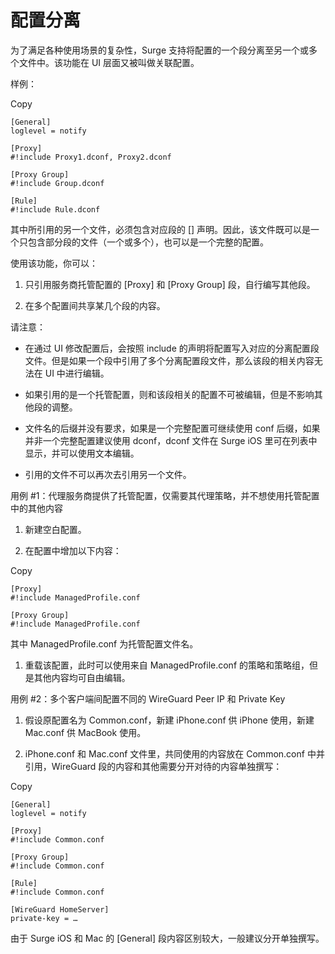 配置分离
====

为了满足各种使用场景的复杂性，Surge 支持将配置的一个段分离至另一个或多个文件中。该功能在 UI 层面又被叫做关联配置。

样例：

Copy

```
[General]
loglevel = notify

[Proxy]
#!include Proxy1.dconf, Proxy2.dconf

[Proxy Group]
#!include Group.dconf

[Rule]
#!include Rule.dconf
```

其中所引用的另一个文件，必须包含对应段的 \[\] 声明。因此，该文件既可以是一个只包含部分段的文件（一个或多个），也可以是一个完整的配置。

使用该功能，你可以：

1.  只引用服务商托管配置的 \[Proxy\] 和 \[Proxy Group\] 段，自行编写其他段。
    
2.  在多个配置间共享某几个段的内容。
    

请注意：

*   在通过 UI 修改配置后，会按照 include 的声明将配置写入对应的分离配置段文件。但是如果一个段中引用了多个分离配置段文件，那么该段的相关内容无法在 UI 中进行编辑。
    
*   如果引用的是一个托管配置，则和该段相关的配置不可被编辑，但是不影响其他段的调整。
    
*   文件名的后缀并没有要求，如果是一个完整配置可继续使用 conf 后缀，如果并非一个完整配置建议使用 dconf，dconf 文件在 Surge iOS 里可在列表中显示，并可以使用文本编辑。
    
*   引用的文件不可以再次去引用另一个文件。
    

用例 #1：代理服务商提供了托管配置，仅需要其代理策略，并不想使用托管配置中的其他内容[](#fsqv03g-1)

1.  新建空白配置。
    
2.  在配置中增加以下内容：
    

Copy

```
[Proxy]
#!include ManagedProfile.conf

[Proxy Group]
#!include ManagedProfile.conf
```

其中 ManagedProfile.conf 为托管配置文件名。

1.  重载该配置，此时可以使用来自 ManagedProfile.conf 的策略和策略组，但是其他内容均可自由编辑。
    

用例 #2：多个客户端间配置不同的 WireGuard Peer IP 和 Private Key[](#fsqv03g-2-wireguard-peer-ip-0tr-private-key)

1.  假设原配置名为 Common.conf，新建 iPhone.conf 供 iPhone 使用，新建 Mac.conf 供 MacBook 使用。
    
2.  iPhone.conf 和 Mac.conf 文件里，共同使用的内容放在 Common.conf 中并引用，WireGuard 段的内容和其他需要分开对待的内容单独撰写：
    

Copy

```
[General]
loglevel = notify

[Proxy]
#!include Common.conf

[Proxy Group]
#!include Common.conf

[Rule]
#!include Common.conf

[WireGuard HomeServer]
private-key = …
```

由于 Surge iOS 和 Mac 的 \[General\] 段内容区别较大，一般建议分开单独撰写。